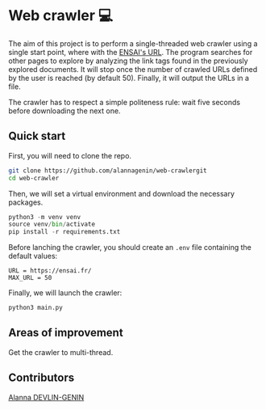 # Web crawler :computer:

The aim of this project is to perform a single-threaded web crawler using a single start point, where with the [ENSAI's URL](https://ensai.fr). The program searches for other pages to explore by analyzing the link tags found in the previously explored documents. It will stop once the number of crawled URLs defined by the user is reached (by default 50). Finally, it will output the URLs in a file.

The crawler has to respect a simple politeness rule: wait five seconds before downloading the next one.

## Quick start

First, you will need to clone the repo.
```bash
git clone https://github.com/alannagenin/web-crawlergit
cd web-crawler
```

Then, we will set a virtual environment and download the necessary packages.
```python
python3 -m venv venv
source venv/bin/activate
pip install -r requirements.txt
```
Before lanching the crawler, you should create an `.env` file containing the default values:
```
URL = https://ensai.fr/
MAX_URL = 50
```

Finally, we will launch the crawler:
```python
python3 main.py
```

## Areas of improvement

Get the crawler to multi-thread.

## Contributors

[Alanna DEVLIN-GENIN](https://github.com/alannagenin/)